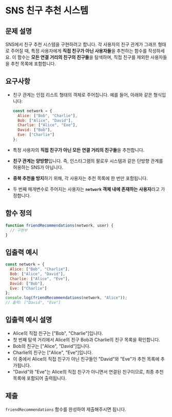 # SNS 친구 추천 시스템

## 문제 설명
SNS에서 친구 추천 시스템을 구현하려고 합니다. 각 사용자의 친구 관계가 그래프 형태로 주어질 때, 특정 사용자에게 **직접 친구가 아닌 사용자들**을 추천하는 함수를 작성하세요. 이 함수는 **모든 연결 거리의 친구의 친구들**을 탐색하며, 직접 친구를 제외한 사용자들을 추천 목록에 포함합니다.

## 요구사항

- 친구 관계는 인접 리스트 형태의 객체로 주어집니다. 예를 들어, 아래와 같은 형식입니다:
    
    ```jsx
    const network = {
      Alice: ["Bob", "Charlie"],
      Bob: ["Alice", "David"],
      Charlie: ["Alice", "Eve"],
      David: ["Bob"],
      Eve: ["Charlie"]
    };
    ```
    
- 특정 사용자의 **직접 친구가 아닌 모든 연결 거리의 친구들**을 추천합니다.
- **친구 관계는 양방향**입니다. 즉, 인스타그램의 팔로우 시스템과 같은 단방향 관계를 허용하는 SNS가 아닙니다.
- **중복 추천을 방지**하기 위해, 각 사용자는 추천 목록에 한 번만 포함됩니다.
- 두 번째 매개변수로 주어지는 사용자는 **`network` 객체 내에 존재하는 사용자**라고 가정합니다.

## 함수 정의

```jsx
function friendRecommendations(network, user) {
  // 구현부
}

```

## 입출력 예시

```jsx
const network = {
  Alice: ["Bob", "Charlie"],
  Bob: ["Alice", "David"],
  Charlie: ["Alice", "Eve"],
  David: ["Bob"],
  Eve: ["Charlie"]
};
console.log(friendRecommendations(network, "Alice")); 
// 출력: ["David", "Eve"]
```

## 입출력 예시 설명

- Alice의 직접 친구는 ["Bob", "Charlie"]입니다.
- 첫 번째 탐색 거리에서 Alice의 친구 Bob과 Charlie의 친구 목록을 확인합니다.
- Bob의 친구는 ["Alice", "David"]입니다.
- Charlie의 친구는 ["Alice", "Eve"]입니다.
- 이 중에서 Alice의 직접 친구가 아닌 친구들인 "David"와 "Eve"가 추천 목록에 추가됩니다.
- "David"와 "Eve"는 Alice의 직접 친구가 아니면서 연결된 친구이므로, 최종 추천 목록에 포함되어 출력됩니다.

## 제출

`friendRecommendations` 함수를 완성하여 제출해주시면 됩니다.